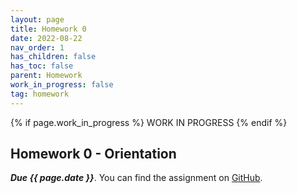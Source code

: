 ```yaml
---
layout: page
title: Homework 0
date: 2022-08-22
nav_order: 1
has_children: false
has_toc: false
parent: Homework
work_in_progress: false	
tag: homework 
---
```


{% if page.work_in_progress %} WORK IN PROGRESS {% endif %}

## Homework 0 - Orientation

**_Due {{ page.date }}_**. You can find the assignment on 
[GitHub](https://github.com/UofSC-Fall-2022-Math-300-H01/homework0).

